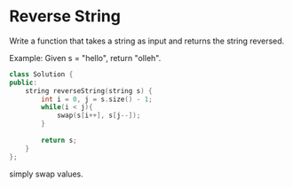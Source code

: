 # Reverse String

Write a function that takes a string as input and returns the string reversed.

Example:
Given s = "hello", return "olleh".

```c++
class Solution {
public:
    string reverseString(string s) {
        int i = 0, j = s.size() - 1;
        while(i < j){
            swap(s[i++], s[j--]); 
        }
        
        return s;
    }
};
```
simply swap values.